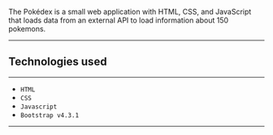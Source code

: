 The Pokédex is a small web application with HTML, CSS, and JavaScript that loads data from an external API to load information about 150 pokemons.


---
## Technologies used
---
* `HTML`
* `CSS`
* `Javascript`
* `Bootstrap v4.3.1`
---